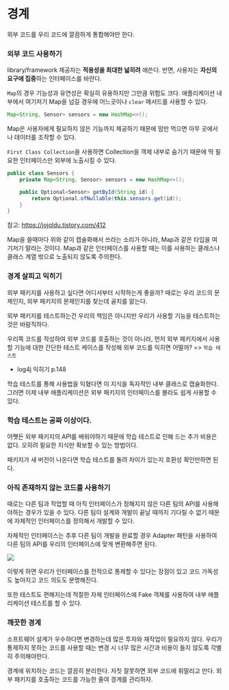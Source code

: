# 경계

외부 코드를 우리 코드에 깔끔하게 통합해야만 한다.

### 외부 코드 사용하기

library/framework 제공자는 **적용성을 최대한 넓히려** 애쓴다.
반면, 사용자는 **자신의 요구에 집중**하는 인터페이스를 바란다.

`Map`의 경우 기능성과 유연성은 확실히 유용하지만 그만큼 위험도 크다.
애플리케이션 내부에서 여기저기 Map을 넘길 경우에 어느곳이나 `clear` 메서드를 사용할 수 있다.

```java
Map<String, Sensor> sensors = new HashMap<>();
```

Map은 사용자에게 필요하지 않은 기능까지 제공하기 때문에 맘만 먹으면 아무 곳에서나 데이터를 조작할 수 있다.

`First Class Collection`을 사용하면 Collection을 객체 내부로 숨기기 때문에 딱 필요한 인터페이스만 외부에 노출시킬 수 있다.

```java
public class Sensors {
    private Map<String, Sensor> sensors = new HashMap<>();

    public Optional<Sensor> getById(String id) {
        return Optional.ofNullable(this.sensors.get(id));
    }
}
```

참고: https://jojoldu.tistory.com/412

Map을 쓸때마다 위와 같이 캡술화해서 쓰라는 소리가 아니라,
Map과 같은 타입을 여기저기 말라는 것이다.
Map과 같은 인터페이스를 사용할 때는 이를 사용하는 클래스나 클래스 계열 밖으로 노출되지 않도록 주의한다.

### 경계 살피고 익히기

외부 패키지를 사용하고 싶다면 어디서부터 시작하는게 좋을까?
때로는 우리 코드의 문제인지, 외부 패키지의 문제인지를 찾는데 골치를 앓는다.

외부 패키지를 테스트하는건 우리의 책임은 아니지만 우리가 사용할 기능을 테스트하는 것은 바람직하다.

우리쪽 코드를 작성하여 외부 코드를 호출하는 것이 아니라, 먼저 외부 패키지에서 사용할 기능에 대한 간단한 테스트 케이스를 작성해 외부 코드를 익히면 어떨까? 
=> `학습 테스트`

- log4j 익히기
p.148

학습 테스트를 통해 사용법을 익혔다면 이 지식을 독자적인 내부 클래스로 캡슐화한다.
그러면 이제 내부 애플리케이션은 외부 패키지의 인터페이스를 몰라도 쉽게 사용할 수 있다.

### 학습 테스트는 공짜 이상이다.

어쨋든 외부 패키지의 API를 배워야하기 때문에 학습 테스트로 인해 드는 추가 비용은 없다.
오히려 필요한 지식만 확보할 수 있는 방법이다.

패키지가 새 버전이 나온다면 학습 테스트를 돌려 차이가 있는지 호환성 확인만하면 된다.

### 아직 존재하지 않는 코드를 사용하기

때로는 다른 팀과 작업할 때 아직 인터페이스가 정해지지 않은 다른 팀의 API를 사용해야하는 경우가 있을 수 있다.
다른 팀이 설계와 개발이 끝날 때까지 기다릴 수 없기 때문에 자체적인 인터페이스를 정의해서 개발할 수 있다.

자체적인 인터페이스는 추후 다른 팀이 개발을 완료할 경우 Adapter 패턴을 사용하여 다른 팀의 API를 우리의 인터페이스에 맞게 변환해주면 된다.

![](2020-03-22-18-56-01.png)

이렇게 하면 우리가 인터페이스를 전적으로 통제할 수 있다는 장점이 있고 코드 가독성도 높아지고 코드 의도도 분명해진다.

또한 테스트도 편해지는데 적절한 자체 인터페이스에 Fake 객체를 사용하여 내부 애플리케이션 테스트를 할 수 있다.

### 깨끗한 경계

소프트웨어 설계가 우수하다면 변경하는데 많은 투자와 재작업이 필요하지 않다.
우리가 통제하지 못하는 코드를 사용할 때는 변경 시 너무 많은 시간과 비용이 들지 않도록 각별히 주의해야한다.

경계에 위치하는 코드는 깔끔히 분리한다.
자칫 잘못하면 외부 코드에 휘말리고 만다.
외부 패키지를 호출하는 코드를 가능한 줄여 경계를 관리하자.